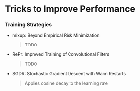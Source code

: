 # Tricks to Improve Performance

### Training Strategies


* mixup: Beyond Empirical Risk Minimization
  > TODO
  
* RePr: Improved Training of Convolutional Filters
  > TODO

* SGDR: Stochastic Gradient Descent with Warm Restarts
  > Applies cosine decay to the learning rate
